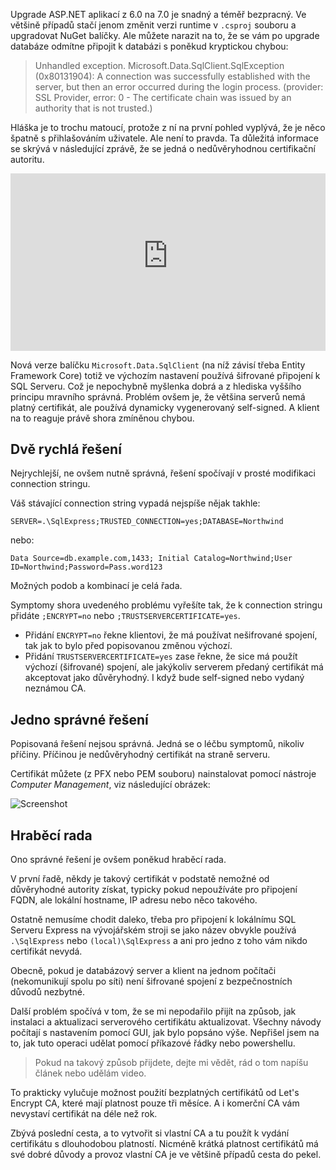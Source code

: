 <!-- dcterms:title = Jak na chybu připjení k SQL Serveru po upgrade na .NET 7 -->
<!-- dcterms:abstract = Upgrade ASP.NET aplikací z 6.0 na 7.0 je snadný a téměř bezpracný. Ale můžete narazit na to, že se vám po upgrade databáze odmítne připojit k databázi s poněkud kryptickou chybou. Ukážu vám, jak tento problém vyřešit hned třikrát: dvakrát rychle a jednou správně. -->
<!-- dcterms:creator = Michal Altair Valášek -->
<!-- x4w:coverCredits = Midjourney AI -->
<!-- x4w:coverUrl = /cover-pictures/20221208-sqlcert.jpg -->
<!-- x4w:pictureUrl = /perex-pictures/20221208-sqlcert.jpg -->
<!-- x4w:pictureWidth = 150 -->
<!-- x4w:pictureHeight = 150 -->
<!-- x4w:category = Z-TECH -->
<!-- x4w:category = IT -->
<!-- dcterms:date = 2022-12-08 -->

Upgrade ASP.NET aplikací z 6.0 na 7.0 je snadný a téměř bezpracný. Ve většině případů stačí jenom změnit verzi runtime v `.csproj` souboru a upgradovat NuGet balíčky. Ale můžete narazit na to, že se vám po upgrade databáze odmítne připojit k databázi s poněkud kryptickou chybou:

> Unhandled exception. Microsoft.Data.SqlClient.SqlException (0x80131904): A connection was successfully established with the server, but then an error occurred during the login process. (provider: SSL Provider, error: 0 - The certificate chain was issued by an authority that is not trusted.)

Hláška je to trochu matoucí, protože z ní na první pohled vyplývá, že je něco špatně s přihlašováním uživatele. Ale není to pravda. Ta důležitá informace se skrývá v následující zprávě, že se jedná o nedůvěryhodnou certifikační autoritu.

<div style="position:relative;padding-top:56.25%;">
  <iframe src="https://www.youtube-nocookie.com/embed/xG0OCG34kZE" frameborder="0" allowfullscreen allow="accelerometer; autoplay; encrypted-media; gyroscope; picture-in-picture" style="position:absolute;top:0;left:0;width:100%;height:100%;"></iframe>
</div>

Nová verze balíčku `Microsoft.Data.SqlClient` (na níž závisí třeba Entity Framework Core) totiž ve výchozím nastavení používá šifrované připojení k SQL Serveru. Což je nepochybně myšlenka dobrá a z hlediska vyššího principu mravního správná. Problém ovšem je, že většina serverů nemá platný certifikát, ale používá dynamicky vygenerovaný self-signed. A klient na to reaguje právě shora zmíněnou chybou.

## Dvě rychlá řešení

Nejrychlejší, ne ovšem nutně správná, řešení spočívají v prosté modifikaci connection stringu. 

Váš stávající connection string vypadá nejspíše nějak takhle:

```connectionstring
SERVER=.\SqlExpress;TRUSTED_CONNECTION=yes;DATABASE=Northwind
```

nebo:

```connectionstring
Data Source=db.example.com,1433; Initial Catalog=Northwind;User ID=Northwind;Password=Pass.word123
```

Možných podob a kombinací je celá řada.

Symptomy shora uvedeného problému vyřešíte tak, že k connection stringu přidáte `;ENCRYPT=no` nebo `;TRUSTSERVERCERTIFICATE=yes`.

* Přidání `ENCRYPT=no` řekne klientovi, že má používat nešifrované spojení, tak jak to bylo před popisovanou změnou výchozí.
* Přidání `TRUSTSERVERCERTIFICATE=yes` zase řekne, že sice má použít výchozí (šifrované) spojení, ale jakýkoliv serverem předaný certifikát má akceptovat jako důvěryhodný. I když bude self-signed nebo vydaný neznámou CA.

## Jedno správné řešení

Popisovaná řešení nejsou správná. Jedná se o léčbu symptomů, nikoliv příčiny. Příčinou je nedůvěryhodný certifikát na straně serveru.

Certifikát můžete (z PFX nebo PEM souboru) nainstalovat pomocí nástroje _Computer Management_, viz následující obrázek:

![Screenshot](https://www.cdn.altairis.cz/Blog/2022/20221208-sqlcert.png)

## Hraběcí rada

Ono správné řešení je ovšem poněkud hraběcí rada.

V první řadě, někdy je takový certifikát v podstatě nemožné od důvěryhodné autority získat, typicky pokud nepoužíváte pro připojení FQDN, ale lokální hostname, IP adresu nebo něco takového.

Ostatně nemusíme chodit daleko, třeba pro připojení k lokálnímu SQL Serveru Express na vývojářském stroji se jako název obvykle používá `.\SqlExpress` nebo `(local)\SqlExpress` a ani pro jedno z toho vám nikdo certifikát nevydá.

Obecně, pokud je databázový server a klient na jednom počítači (nekomunikují spolu po síti) není šifrované spojení z bezpečnostních důvodů nezbytné.

Další problém spočívá v tom, že se mi nepodařilo přijít na způsob, jak instalaci a aktualizaci serverového certifikátu aktualizovat. Všechny návody počítají s nastavením pomocí GUI, jak bylo popsáno výše. Nepřišel jsem na to, jak tuto operaci udělat pomocí příkazové řádky nebo powershellu. 

> Pokud na takový způsob přijdete, dejte mi vědět, rád o tom napíšu článek nebo udělám video.

To prakticky vylučuje možnost použití bezplatných certifikátů od Let's Encrypt CA, které mají platnost pouze tři měsíce. A i komerční CA vám nevystaví certifikát na déle než rok.

Zbývá poslední cesta, a to vytvořit si vlastní CA a tu použít k vydání certifikátu s dlouhodobou platností. Nicméně krátká platnost certifikátů má své dobré důvody a provoz vlastní CA je ve většině případů cesta do pekel.